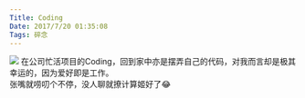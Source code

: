 ```yaml
---
Title: Coding
Date: 2017/7/20 01:35:08
Tags: 碎念
---
```


![](http://imglf0.nosdn.127.net/img/UUcvQWZBZk9URHhUNmthQzQxSXpDZnFmRWN3aTQ5MGozdXh2NUF6RlZFM0hWRUluM3dWaFZnPT0.jpg?imageView&thumbnail=1680x0&quality=96&stripmeta=0&type=jpg)
在公司忙活项目的Coding，回到家中亦是摆弄自己的代码，对我而言却是极其幸运的，因为爱好即是工作。  
张嘴就唠叨个不停，没人聊就撩计算姬好了😂